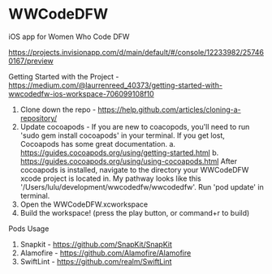 # WWCodeDFW
iOS app for Women Who Code DFW

https://projects.invisionapp.com/d/main/default/#/console/12233982/257460167/preview

Getting Started with the Project - https://medium.com/@laurrenreed_40373/getting-started-with-wwcodedfw-ios-workspace-706099108f10
1. Clone down the repo - https://help.github.com/articles/cloning-a-repository/
2. Update cocoapods - 
  If you are new to coacopods, you'll need to run 'sudo gem install cocoapods' in your terminal. If you get lost, Cocoapods has some great documentation. 
      a. https://guides.cocoapods.org/using/getting-started.html
      b. https://guides.cocoapods.org/using/using-cocoapods.html
  After cocoapods is installed, navigate to the directory your WWCodeDFW xcode project is located in. My pathway looks like this '/Users/lulu/development/wwcodedfw/wwcodedfw'. Run 'pod update' in terminal.
3. Open the WWCodeDFW.xcworkspace 
4. Build the workspace! (press the play button, or command+r to build)


Pods Usage 
1. Snapkit - https://github.com/SnapKit/SnapKit 
2. Alamofire - https://github.com/Alamofire/Alamofire
3. SwiftLint - https://github.com/realm/SwiftLint


